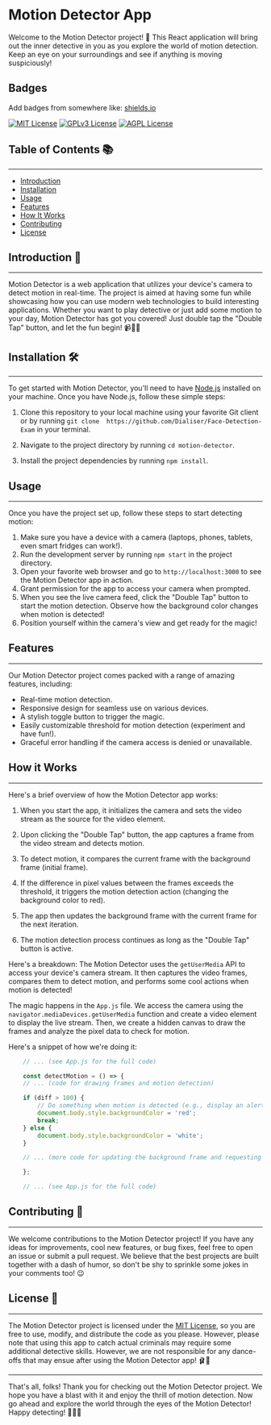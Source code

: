 # Motion Detector App

Welcome to the Motion Detector project! 🎉 This React application will bring out the inner detective in you as you explore the world of motion detection. Keep an eye on your surroundings and see if anything is moving suspiciously!


## Badges

Add badges from somewhere like: [shields.io](https://shields.io/)

[![MIT License](https://img.shields.io/badge/License-MIT-green.svg)](https://choosealicense.com/licenses/mit/)
[![GPLv3 License](https://img.shields.io/badge/License-GPL%20v3-yellow.svg)](https://opensource.org/licenses/)
[![AGPL License](https://img.shields.io/badge/license-AGPL-blue.svg)](http://www.gnu.org/licenses/agpl-3.0)

## Table of Contents 📚
--------------------

-   [Introduction](#introduction)
-   [Installation](#installation)
-   [Usage](#usage)
-   [Features](#features)
-   [How It Works](#how-it-works)
-   [Contributing](#contributing)
-   [License](#license)


## Introduction 🌟
---------------

Motion Detector is a web application that utilizes your device's camera to detect motion in real-time. The project is aimed at having some fun while showcasing how you can use modern web technologies to build interesting applications. Whether you want to play detective or just add some motion to your day, Motion Detector has got you covered! Just double tap the "Double Tap" button, and let the fun begin! 📹👯‍♂️


## Installation 🛠️
----------------

To get started with Motion Detector, you'll need to have [Node.js](https://nodejs.org/) installed on your machine. Once you have Node.js, follow these simple steps:

1.  Clone this repository to your local machine using your favorite Git client or by running `git clone  https://github.com/Dialiser/Face-Detection-Exam` in your terminal.

2.  Navigate to the project directory by running `cd motion-detector`.

3.  Install the project dependencies by running `npm install`.


## Usage
-----

Once you have the project set up, follow these steps to start detecting motion:

1.  Make sure you have a device with a camera (laptops, phones, tablets, even smart fridges can work!).
2.  Run the development server by running `npm start` in the project directory.
3.  Open your favorite web browser and go to `http://localhost:3000` to see the Motion Detector app in action.
3.  Grant permission for the app to access your camera when prompted.
4.  When you see the live camera feed, click the "Double Tap" button to start the motion detection. Observe how the background color changes when motion is detected!
5.  Position yourself within the camera's view and get ready for the magic!


## Features
--------

Our Motion Detector project comes packed with a range of amazing features, including:

-   Real-time motion detection.
-   Responsive design for seamless use on various devices.
-   A stylish toggle button to trigger the magic.
-   Easily customizable threshold for motion detection (experiment and have fun!).
-   Graceful error handling if the camera access is denied or unavailable.


## How it Works
------------

Here's a brief overview of how the Motion Detector app works:

1.  When you start the app, it initializes the camera and sets the video stream as the source for the video element.

2.  Upon clicking the "Double Tap" button, the app captures a frame from the video stream and detects motion.

3.  To detect motion, it compares the current frame with the background frame (initial frame).

4.  If the difference in pixel values between the frames exceeds the threshold, it triggers the motion detection action (changing the background color to red).

5.  The app then updates the background frame with the current frame for the next iteration.

6.  The motion detection process continues as long as the "Double Tap" button is active.

Here's a breakdown:
The Motion Detector uses the `getUserMedia` API to access your device's camera stream. It then captures the video frames, compares them to detect motion, and performs some cool actions when motion is detected!

The magic happens in the `App.js` file. We access the camera using the `navigator.mediaDevices.getUserMedia` function and create a video element to display the live stream. Then, we create a hidden canvas to draw the frames and analyze the pixel data to check for motion.

Here's a snippet of how we're doing it:

```javascript
    // ... (see App.js for the full code)

    const detectMotion = () => {
    // ... (code for drawing frames and motion detection)

    if (diff > 100) {
        // Do something when motion is detected (e.g., display an alert or change the background color)
        document.body.style.backgroundColor = 'red';
        break;
    } else {
        document.body.style.backgroundColor = 'white';
    }

    // ... (more code for updating the background frame and requesting the next animation frame)

    };

    // ... (see App.js for the full code)
```


## Contributing 👥
---------------

We welcome contributions to the Motion Detector project! If you have any ideas for improvements, cool new features, or bug fixes, feel free to open an issue or submit a pull request. We believe that the best projects are built together with a dash of humor, so don't be shy to sprinkle some jokes in your comments too! 😉


## License 📜
----------

The Motion Detector project is licensed under the [MIT License](LICENSE), so you are free to use, modify, and distribute the code as you please. However, please note that using this app to catch actual criminals may require some additional detective skills. However, we are not responsible for any dance-offs that may ensue after using the Motion Detector app! 🩰🕺

* * * * *

That's all, folks! Thank you for checking out the Motion Detector project. We hope you have a blast with it and enjoy the thrill of motion detection. Now go ahead and explore the world through the eyes of the Motion Detector! Happy detecting! 🕵️‍♂️🚀
